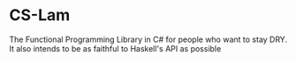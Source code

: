 CS-Lam
======

The Functional Programming Library in C# for people who want to stay DRY. It also intends to be as faithful to Haskell's API as possible
